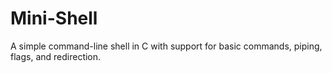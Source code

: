 # Mini-Shell
A simple command-line shell in C with support for basic commands, piping, flags, and redirection.
